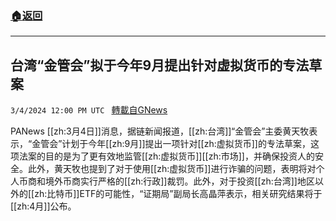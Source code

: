 ###  [:house:返回](README.md)
---


## 台湾“金管会”拟于今年9月提出针对虚拟货币的专法草案
`3/4/2024 12:00 PM UTC ` [轉載自GNews](https://gnews.org/articles/2363541)

PANews [[zh:3月4日]]消息，据链新闻报道，[[zh:台湾]]“金管会”主委黄天牧表示，“金管会”计划于今年[[zh:9月]]提出一项针对[[zh:虚拟货币]]的专法草案，这项法案的目的是为了更有效地监管[[zh:虚拟货币]][[zh:市场]]，并确保投资人的安全。此外，黄天牧也提到了对于使用[[zh:虚拟货币]]进行诈骗的问题，表明将对个人币商和境外币商实行严格的[[zh:行政]]裁罚。此外，对于投资[[zh:台湾]]地区以外的[[zh:比特币]]ETF的可能性，“证期局”副局长高晶萍表示，相关研究结果将于[[zh:4月]]公布。

